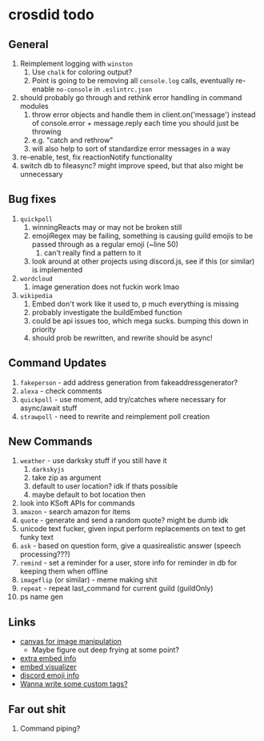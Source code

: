 # crosdid todo

## General

1. Reimplement logging with `winston`
   1. Use `chalk` for coloring output?
   2. Point is going to be removing all `console.log` calls, eventually re-enable `no-console` in `.eslintrc.json`
2. should probably go through and rethink error handling in command modules
   1. throw error objects and handle them in client.on('message') instead of console.error + message.reply each time you should just be throwing
   2. e.g. "catch and rethrow"
   3. will also help to sort of standardize error messages in a way
3. re-enable, test, fix reactionNotify functionality
4. switch db to fileasync? might improve speed, but that also might be unnecessary

## Bug fixes

1. `quickpoll`
   1. winningReacts may or may not be broken still
   2. emojiRegex may be failing, something is causing guild emojis to be passed through as a regular emoji (~line 50)
      1. can't really find a pattern to it
   3. look around at other projects using discord.js, see if this (or similar) is implemented
2. `wordcloud`
   1. image generation does not fuckin work lmao
3. `wikipedia`
   1. Embed don't work like it used to, p much everything is missing
   2. probably investigate the buildEmbed function
   3. could be api issues too, which mega sucks. bumping this down in priority
   4. should prob be rewritten, and rewrite should be async!

## Command Updates

1. `fakeperson` - add address generation from fakeaddressgenerator?
2. `alexa` - check comments
3. `quickpoll` - use moment, add try/catches where necessary for async/await stuff
4. `strawpoll` - need to rewrite and reimplement poll creation

## New Commands

1. `weather` - use darksky stuff if you still have it
   1. `darkskyjs`
   2. take zip as argument
   3. default to user location? idk if thats possible
   4. maybe default to bot location then
2. look into KSoft APIs for commands
3. `amazon` - search amazon for items
4. `quote` - generate and send a random quote? might be dumb idk
5. unicode text fucker, given input perform replacements on text to get funky text
6. `ask` - based on question form, give a quasirealistic answer (speech processing???)
7. `remind` - set a reminder for a user, store info for reminder in db for keeping them when offline
8. `imageflip` (or similar) - meme making shit
9. `repeat` - repeat last_command for current guild (guildOnly)
10. ps name gen

## Links

- [canvas for image manipulation](https://discordjs.guide/popular-topics/canvas.html#setting-up-canvas)
  - Maybe figure out deep frying at some point?
- [extra embed info](https://discordjs.guide/popular-topics/embeds.html#embed-preview)
- [embed visualizer](https://leovoel.github.io/embed-visualizer/)
- [discord emoji info](https://github.com/AnIdiotsGuide/discordjs-bot-guide/blob/master/coding-guides/using-emojis.md)
- [Wanna write some custom tags?](https://developer.mozilla.org/en-US/docs/Web/JavaScript/Reference/Template_literals#Tagged_templates)

## Far out shit

1. Command piping?
